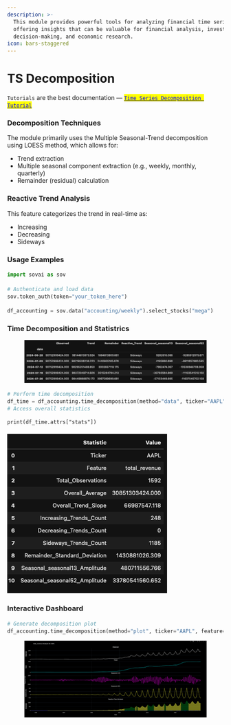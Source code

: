 ```yaml
---
description: >-
  This module provides powerful tools for analyzing financial time series data,
  offering insights that can be valuable for financial analysis, investment
  decision-making, and economic research.
icon: bars-staggered
---
```


# TS Decomposition

`Tutorials` are the best documentation — [<mark style="color:blue;">`Time Series Decomposition Tutorial`</mark>](https://colab.research.google.com/github/sovai-research/sovai-public/blob/main/notebooks/computational/Decomposition%20Notebook.ipynb)

### Decomposition Techniques

The module primarily uses the Multiple Seasonal-Trend decomposition using LOESS method, which allows for:

* Trend extraction
* Multiple seasonal component extraction (e.g., weekly, monthly, quarterly)
* Remainder (residual) calculation

### Reactive Trend Analysis

This feature categorizes the trend in real-time as:

* Increasing
* Decreasing
* Sideways

### Usage Examples

```python
import sovai as sov

# Authenticate and load data
sov.token_auth(token="your_token_here")

df_accounting = sov.data("accounting/weekly").select_stocks("mega")
```

### Time Decomposition and Statistrics

<figure><img src="../.gitbook/assets/institutional_1_1.png" alt=""><figcaption></figcaption></figure>

```python
# Perform time decomposition
df_time = df_accounting.time_decomposition(method="data", ticker="AAPL", feature="total_revenue")
# Access overall statistics
```

```
print(df_time.attrs["stats"])
```

#### ![](<../.gitbook/assets/image (78).png>)

### Interactive Dashboard

```python
# Generate decomposition plot
df_accounting.time_decomposition(method="plot", ticker="AAPL", feature="total_revenue")
```

<figure><img src="../.gitbook/assets/institutional_1_2.png" alt=""><figcaption></figcaption></figure>
